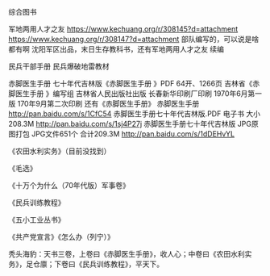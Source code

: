 综合图书





军地两用人才之友
https://www.kechuang.org/r/308145?d=attachment
https://www.kechuang.org/r/308147?d=attachment
部队编写的，可以说是啥都有啊
沈阳军区出品，末日生存教科书，还有军地两用人才之友 续编

民兵干部手册
民兵爆破地雷教材

赤脚医生手册
七十年代吉林版《赤脚医生手册 》PDF
64开、1266页
吉林省《赤脚医生手册 》编写组
吉林省人民出版社出版
长春新华印刷厂印刷
1970年6月第一版 170年9月第二次印刷
还有《赤脚医生手册》
赤脚医生手册
http://pan.baidu.com/s/1CfC54
赤脚医生手册七十年代吉林版.PDF 电子书 大小208.3M
http://pan.baidu.com/s/1sj4P27j
赤脚医生手册七十年代吉林版 JPG原图打包 JPG文件651个 合计209.3M
http://pan.baidu.com/s/1dDEHvYL

《农田水利实务》（目前没找到）

《毛选》

《十万个为什么（70年代版）军事卷》

《民兵训练教程》

《五小工业丛书》

《共产党宣言》《怎么办（列宁）》

秃头海豹：天书三卷，上卷曰《赤脚医生手册》，收人心；中卷曰《农田水利实务》，足仓廪；下卷曰《民兵训练教程》，平天下。

